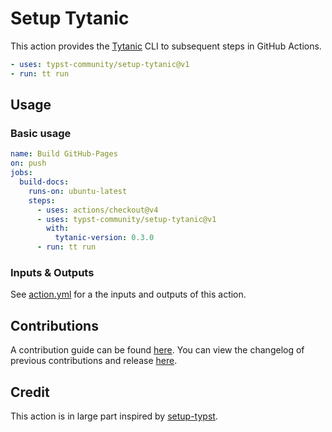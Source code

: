 # Setup Tytanic
This action provides the [Tytanic] CLI to subsequent steps in GitHub Actions.

```yaml
- uses: typst-community/setup-tytanic@v1
- run: tt run
```

## Usage
### Basic usage
```yaml
name: Build GitHub-Pages
on: push
jobs:
  build-docs:
    runs-on: ubuntu-latest
    steps:
      - uses: actions/checkout@v4
      - uses: typst-community/setup-tytanic@v1
        with:
          tytanic-version: 0.3.0
      - run: tt run
```

### Inputs & Outputs
See [action.yml](action.yml) for a the inputs and outputs of this action.

## Contributions
A contribution guide can be found [here](docs/CONTRIBUTING.md). You can view the changelog of previous contributions and release [here](docs/CHANGELOG.md).

## Credit
This action is in large part inspired by [setup-typst].

[setup-typst]: https://github.com/typst-community/setup-typst
[Tytanic]: https://github.com/typst-community/tytanic
